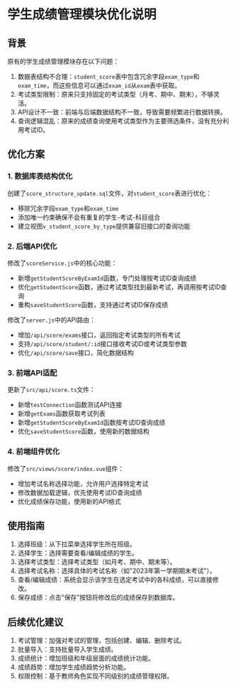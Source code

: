 # 学生成绩管理模块优化说明

## 背景

原有的学生成绩管理模块存在以下问题：

1. 数据表结构不合理：`student_score`表中包含冗余字段`exam_type`和`exam_time`，而这些信息可以通过`exam_id`从`exam`表中获取。
2. 考试类型限制：原来只支持固定的考试类型（月考、期中、期末），不够灵活。
3. API设计不一致：前端与后端数据结构不一致，导致需要频繁进行数据转换。
4. 查询逻辑混乱：原来的成绩查询使用考试类型作为主要筛选条件，没有充分利用考试ID。

## 优化方案

### 1. 数据库表结构优化

创建了`score_structure_update.sql`文件，对`student_score`表进行优化：

- 移除冗余字段`exam_type`和`exam_time`
- 添加唯一约束确保不会有重复的学生-考试-科目组合
- 建立视图`v_student_score_by_type`提供兼容旧接口的查询功能

### 2. 后端API优化

修改了`scoreService.js`中的核心功能：

- 新增`getStudentScoreByExamId`函数，专门处理按考试ID查询成绩
- 优化`getStudentScore`函数，通过考试类型找到最新考试，再调用按考试ID查询
- 重构`saveStudentScore`函数，支持通过考试ID保存成绩

修改了`server.js`中的API路由：

- 增加`/api/score/exams`接口，返回指定考试类型的所有考试
- 支持`/api/score/student/:id`接口接收考试ID或考试类型参数
- 优化`/api/score/save`接口，简化数据结构

### 3. 前端API适配

更新了`src/api/score.ts`文件：

- 新增`testConnection`函数测试API连接
- 新增`getExams`函数获取考试列表
- 新增`getStudentScoreByExamId`函数按考试ID查询成绩
- 优化`saveStudentScore`函数，使用新的数据结构

### 4. 前端组件优化

修改了`src/views/score/index.vue`组件：

- 增加考试名称选择功能，允许用户选择特定考试
- 修改数据加载逻辑，优先使用考试ID查询成绩
- 优化成绩保存功能，使用新的API格式

## 使用指南

1. 选择班级：从下拉菜单选择学生所在班级。
2. 选择学生：选择需要查看/编辑成绩的学生。
3. 选择考试类型：选择考试类型（如月考、期中、期末等）。
4. 选择考试名称：选择具体的考试名称（如"2023年第一学期期末考试"）。
5. 查看/编辑成绩：系统会显示该学生在选定考试中的各科成绩，可以直接修改。
6. 保存成绩：点击"保存"按钮将修改后的成绩保存到数据库。

## 后续优化建议

1. 考试管理：加强对考试的管理，包括创建、编辑、删除考试。
2. 批量导入：支持批量导入学生成绩。
3. 成绩统计：增加班级和年级层面的成绩统计功能。
4. 成绩趋势：增加学生成绩趋势分析功能。
5. 权限控制：基于教师角色实现不同级别的成绩管理权限。 